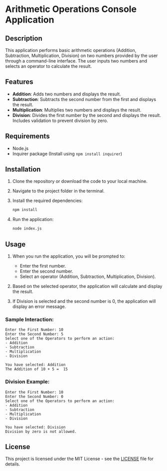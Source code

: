 
# Arithmetic Operations Console Application

## Description

This application performs basic arithmetic operations (Addition, Subtraction, Multiplication, Division) on two numbers provided by the user through a command-line interface. The user inputs two numbers and selects an operator to calculate the result.

## Features

- **Addition**: Adds two numbers and displays the result.
- **Subtraction**: Subtracts the second number from the first and displays the result.
- **Multiplication**: Multiplies two numbers and displays the result.
- **Division**: Divides the first number by the second and displays the result. Includes validation to prevent division by zero.

## Requirements

- Node.js
- Inquirer package (Install using `npm install inquirer`)

## Installation

1. Clone the repository or download the code to your local machine.
2. Navigate to the project folder in the terminal.
3. Install the required dependencies:

   ```bash
   npm install
   ```

4. Run the application:

   ```bash
   node index.js
   ```

## Usage

1. When you run the application, you will be prompted to:
   - Enter the first number.
   - Enter the second number.
   - Select an operator (Addition, Subtraction, Multiplication, Division).

2. Based on the selected operator, the application will calculate and display the result.

3. If Division is selected and the second number is 0, the application will display an error message.

### Sample Interaction:

```text
Enter the First Number: 10
Enter the Second Number: 5
Select one of the Operators to perform an action:
- Addition
- Subtraction
- Multiplication
- Division

You have selected: Addition
The Addition of 10 + 5 =  15
```

### Division Example:

```text
Enter the First Number: 10
Enter the Second Number: 0
Select one of the Operators to perform an action:
- Addition
- Subtraction
- Multiplication
- Division

You have selected: Division
Division by zero is not allowed.
```

## License

This project is licensed under the MIT License - see the [LICENSE](LICENSE) file for details.
